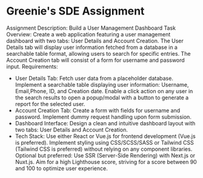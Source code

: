 # Greenie's SDE Assignment

Assignment Description: Build a User Management Dashboard
Task Overview:
Create a web application featuring a user management dashboard with two tabs: User Details and Account Creation. The User Details tab will display user information fetched from a database in a searchable table format, allowing users to search for specific entries. The Account Creation tab will consist of a form for username and password input.
Requirements:
- User Details Tab:
Fetch user data from a placeholder database. Implement a searchable table displaying user information: Username, Email,Phone, ID, and Creation date. Enable a click action on any user in the search results to open a popup/modal with a button to generate a report for the selected user.
- Account Creation Tab:
Create a form with fields for username and password. Implement dummy request handling upon form submission.
- Dashboard Interface:
Design a clean and intuitive dashboard layout with two tabs: User Details and Account Creation.
- Tech Stack:
Use either React or Vue.js for frontend development (Vue.js is preferred). Implement styling using CSS/SCSS/SASS or Tailwind CSS (Tailwind CSS is preferred) without relying on any component libraries. Optional but preferred: Use SSR (Server-Side Rendering) with Next.js or Nuxt.js. Aim for a high Lighthouse score, striving for a score between 90 and 100 to optimize user experience.
